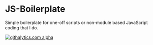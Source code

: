 JS-Boilerplate
==============

Simple boilerplate for one-off scripts or non-module based JavaScript coding that I do.

[![githalytics.com alpha](https://cruel-carlota.pagodabox.com/484e6b8ecffe4d116f51db5ddca42d00 "githalytics.com")](http://githalytics.com/nessthehero/JS-Boilerplate)
